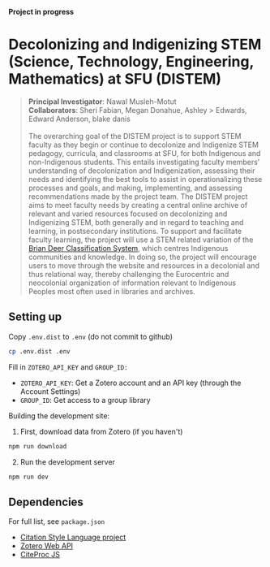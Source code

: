 **Project in progress**

# Decolonizing and Indigenizing STEM (Science, Technology, Engineering, Mathematics) at SFU (DISTEM)

> **Principal Investigator**: Nawal Musleh-Motut<br/>
> **Collaborators**: Sheri Fabian, Megan Donahue, Ashley > Edwards, Edward Anderson, blake danis<br/><br/>
> The overarching goal of the DISTEM project is to support STEM faculty as they begin or continue to decolonize and Indigenize STEM pedagogy, curricula, and classrooms at SFU, for both Indigenous and non-Indigenous students. This entails investigating faculty members’ understanding of decolonization and Indigenization, assessing their needs and identifying the best tools to assist in operationalizing these processes and goals, and making, implementing, and assessing recommendations made by the project team. The DISTEM project aims to meet faculty needs by creating a central online archive of relevant and varied resources focused on decolonizing and Indigenizing STEM, both generally and in regard to teaching and learning, in postsecondary institutions. To support and facilitate faculty learning, the project will use a STEM related variation of the [Brian Deer Classification System](https://www.lib.sfu.ca/help/academic-integrity/indigenous-initiatives/icrc/brian-deer-classification), which centres Indigenous communities and knowledge. In doing so, the project will encourage users to move through the website and resources in a decolonial and thus relational way, thereby challenging the Eurocentric and neocolonial organization of information relevant to Indigenous Peoples most often used in libraries and archives.


## Setting up

Copy `.env.dist` to `.env` (do not commit to github)

```bash
cp .env.dist .env
```
Fill in `ZOTERO_API_KEY` and `GROUP_ID:`

* `ZOTERO_API_KEY`: Get a Zotero account and an API key (through the Account Settings)
* `GROUP_ID`: Get access to a group library

Building the development site:

1. First, download data from Zotero (if you haven't)

```bash
npm run download
```

2. Run the development server

```bash
npm run dev
```


## Dependencies

For full list, see `package.json`

* [Citation Style Language project](CitationStyles.org)
* [Zotero Web API](https://github.com/tnajdek/zotero-api-client)
* [CiteProc JS](https://github.com/juris-m/citeproc-js)